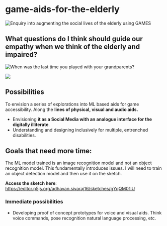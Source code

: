 # game-aids-for-the-elderly

![Enquiry into augmenting the social lives of the elderly using GAMES](Archive/Projects/game-aids-for-the-elderly_2022/Assets/slide1.png)

## What questions do I think should guide our empathy when we think of the elderly and impaired?
![When was the last time you played with your grandparents?](Archive/Projects/game-aids-for-the-elderly_2022/Assets/ques1.png)

![](Archive/Projects/game-aids-for-the-elderly_2022/Assets/ques2.png)


## Possibilities 
To envision a series of explorations into ML based aids for game accessibility. Along the **lines of physical, visual and audio aids.** 
- Envisioning **it as a Social Media with an analogue interface for the digitally illiterate**. 
- Understanding and designing inclusively for multiple, entrenched disabilities. 

## Goals that need more time:
The ML model trained is an image recognition model and not an object
recognition model. This fundamentally introduces issues. I will need to train an object detection model and then use it on the sketch.

**Access the sketch here**:
https://editor.p5js.org/adhavan.sivaraj16/sketches/gYqQM01IU

### Immediate possibilities 
- Developing proof of concept prototypes for voice and visual aids. Think voice commands, pose recognition natural language processing, etc.
